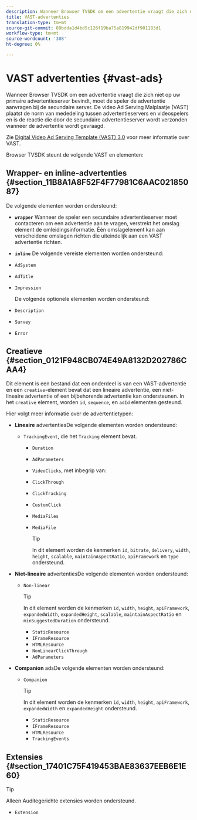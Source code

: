 ```yaml
---
description: Wanneer Browser TVSDK om een advertentie vraagt die zich niet op uw primaire advertentieserver bevindt, moet de speler de advertentie aanvragen bij de secundaire server. De video Ad Serving Malplaatje (VAST) plaatst de norm van mededeling tussen advertentieservers en videospelers en is de reactie die door de secundaire advertentieserver wordt verzonden wanneer de advertentie wordt gevraagd.
title: VAST-advertenties
translation-type: tm+mt
source-git-commit: 89bdda1d4bd5c126f19ba75a819942df901183d1
workflow-type: tm+mt
source-wordcount: '308'
ht-degree: 0%

---
```



# VAST advertenties {#vast-ads}

Wanneer Browser TVSDK om een advertentie vraagt die zich niet op uw primaire advertentieserver bevindt, moet de speler de advertentie aanvragen bij de secundaire server. De video Ad Serving Malplaatje (VAST) plaatst de norm van mededeling tussen advertentieservers en videospelers en is de reactie die door de secundaire advertentieserver wordt verzonden wanneer de advertentie wordt gevraagd.

Zie [Digital Video Ad Serving Template (VAST) 3.0](https://www.iab.com/wp-content/uploads/2015/06/VASTv3_0.pdf) voor meer informatie over VAST.

Browser TVSDK steunt de volgende VAST en elementen:

## Wrapper- en inline-advertenties {#section_11B8A1A8F52F4F77981C6AAC02185087}

De volgende elementen worden ondersteund:

* **`wrapper`** Wanneer de speler een secundaire advertentieserver moet contacteren om een advertentie aan te vragen, verstrekt het omslag element de omleidingsinformatie. Één omslagelement kan aan verscheidene omslagen richten die uiteindelijk aan een VAST advertentie richten.

* **`inline`** De volgende vereiste elementen worden ondersteund:

* `AdSystem`
* `AdTitle`
* `Impression`

   De volgende optionele elementen worden ondersteund:

* `Description`
* `Survey`
* `Error`

## Creatieve {#section_0121F948CB074E49A8132D202786CAA4}

Dit element is een bestand dat een onderdeel is van een VAST-advertentie en een `creative`-element bevat dat een lineaire advertentie, een niet-lineaire advertentie of een bijbehorende advertentie kan ondersteunen. In het `creative` element, worden `id`, `sequence`, en `adId` elementen gesteund.

Hier volgt meer informatie over de advertentietypen:

* **Lineaire** advertentiesDe volgende elementen worden ondersteund:

   * `TrackingEvent`, die het  `Tracking` element bevat.
      * `Duration`
      * `AdParameters`
      * `VideoClicks`, met inbegrip van:

      * `ClickThrough`
      * `ClickTracking`
      * `CustomClick`

      * `MediaFiles`

      * `MediaFile`

         >[!TIP]
         >
         >In dit element worden de kenmerken `id`, `bitrate`, `delivery`, `width`, `height`, `scalable`, `maintainAspectRatio`, `apiFramework` en `type` ondersteund.

* **Niet-lineaire** advertentiesDe volgende elementen worden ondersteund:

   * `Non-linear`

      >[!TIP]
      >
      >In dit element worden de kenmerken `id`, `width`, `height`, `apiFramework`, `expandedWidth`, `expandedHeight`, `scalable`, `maintainAspectRatio` en `minSuggestedDuration` ondersteund.

      * `StaticResource`
      * `IFrameResource`
      * `HTMLResource`
      * `NonLinearClickThrough`
      * `AdParameters`

* **Companion** adsDe volgende elementen worden ondersteund:

   * `Companion`

      >[!TIP]
      >
      >In dit element worden de kenmerken `id`, `width`, `height`, `apiFramework`, `expandedWidth` en `expandedHeight` ondersteund.

      * `StaticResource`
      * `IFrameResource`
      * `HTMLResource`
      * `TrackingEvents`

## Extensies {#section_17401C75F419453BAE83637EEB6E1E60}

>[!TIP]
>
>Alleen Auditegerichte extensies worden ondersteund.

* `Extension`
